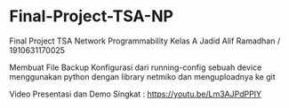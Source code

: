 # Final-Project-TSA-NP

Final Project TSA Network Programmability Kelas A
Jadid Alif Ramadhan / 1910631170025

Membuat File Backup Konfigurasi dari running-config sebuah device menggunakan python dengan library netmiko dan menguploadnya ke git

Video Presentasi dan Demo Singkat : https://youtu.be/Lm3AJPdPPIY
